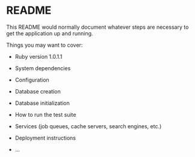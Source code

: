 # README

This README would normally document whatever steps are necessary to get the
application up and running.

Things you may want to cover:

* Ruby version 1.0.1.1

* System dependencies

* Configuration

* Database creation

* Database initialization

* How to run the test suite

* Services (job queues, cache servers, search engines, etc.)

* Deployment instructions

* ...
